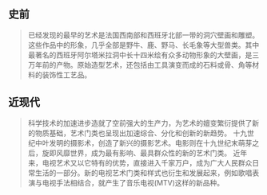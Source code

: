## 史前
>已经发现的最早的艺术是法国西南部和西班牙北部一带的洞穴壁画和雕塑。这些作品中的形象，几乎全部是野牛、鹿、野马、长毛象等大型兽类。其中最著名的西班牙阿尔塔米拉洞中长十四米绘有众多动物形象的大壁画，是三万年前的产物。原始造型艺术，还包括由工具演变而成的石料或骨、角等材料的装饰性工艺品。
## 近现代
>科学技术的加速进步造就了空前强大的生产力，为艺术的嬗变繁衍提供了新的物质基础，艺术门类也呈现出加速综合、分化和创新的新趋势。
十九世纪中叶发明的摄影术，创造了新兴的摄影艺术。电影则在十九世纪末萌芽之后，旋即风靡世界，成为最有影响、最具群众性的新的艺术门类。
近年来，电视艺术又以它特有的优势，直接进入千家万户，成为广大人民群众日常生活的一部分。新的电视艺术门类和样式也衍生和发展起来，例如歌唱表演与电视手法相结合，就产生了音乐电视(MTV)这样的新品种。
